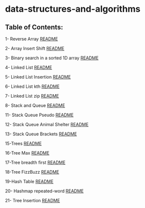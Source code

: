 # data-structures-and-algorithms

## Table of Contents:

1- Reverse Array [README](https://github.com/ammarAltarawneh/data-structures-and-algorithms/blob/main/Array_Reverse/README.md)

2- Array Insert Shift [README](https://github.com/ammarAltarawneh/data-structures-and-algorithms/blob/main/Array_Insert_Shift/README.md)

3- Binary search in a sorted 1D array [README](https://github.com/ammarAltarawneh/data-structures-and-algorithms/blob/main/Binary%20search%20in%20a%20sorted%201D%20array/README.md)

4- Linked List [README](https://github.com/ammarAltarawneh/data-structures-and-algorithms/blob/main/Linked_List/README.md)

5- Linked List Insertion [README](https://github.com/ammarAltarawneh/data-structures-and-algorithms/blob/main/LinkedListInsertion/README.md)

6- Linked List kth [README](https://github.com/ammarAltarawneh/data-structures-and-algorithms/blob/main/linked-list-kth/README.md)

7- Linked List zip [README](https://github.com/ammarAltarawneh/data-structures-and-algorithms/blob/main/LinkedList-zip/README.md)

8- Stack and Queue [README](https://github.com/ammarAltarawneh/data-structures-and-algorithms/blob/main/stack-and-queue/README.md)

11- Stack Queue Pseudo [README](https://github.com/ammarAltarawneh/data-structures-and-algorithms/tree/main/Stack-Queue-Pseudo)

12- Stack Queue Animal Shelter [README](https://github.com/ammarAltarawneh/data-structures-and-algorithms/blob/main/stack-queue-animal-shelter/README.md)

13- Stack Queue Brackets [README](https://github.com/ammarAltarawneh/data-structures-and-algorithms/blob/main/stack-queue-brackets/README.md)

15-Trees [README](https://github.com/ammarAltarawneh/data-structures-and-algorithms/blob/main/Trees/README.md)

16-Tree Max [README](https://github.com/ammarAltarawneh/data-structures-and-algorithms/blob/main/tree-max/README.md)

17-Tree breadth first [README](https://github.com/ammarAltarawneh/data-structures-and-algorithms/blob/main/tree-breadth-first/README.md)

18-Tree FizzBuzz [README](https://github.com/ammarAltarawneh/data-structures-and-algorithms/blob/main/tree-fizz-buzz/README.md)

19-Hash Table [README](https://github.com/ammarAltarawneh/data-structures-and-algorithms/tree/main/Hash_Table_Challenge)

20- Hashmap repeated-word [README](https://github.com/ammarAltarawneh/data-structures-and-algorithms/tree/main/Hashmap-repeated-word#readme)

21- Tree Insertion [README](https://github.com/ammarAltarawneh/data-structures-and-algorithms/tree/main/tree-intersection)